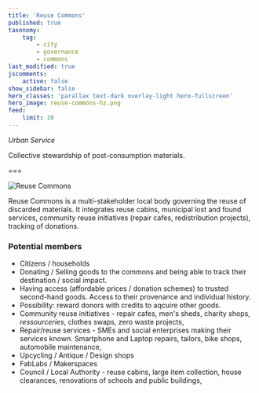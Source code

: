```yaml
---
title: 'Reuse Commons'
published: true
taxonomy:
    tag:
        - city
        - governance
        - commons
last_modified: true
jscomments:
    active: false
show_sidebar: false
hero_classes: 'parallax text-dark overlay-light hero-fullscreen'
hero_image: reuse-commons-hz.png
feed:
    limit: 10
---
```


*Urban Service*

Collective stewardship of post-consumption materials.

===

![Reuse Commons](reuse-commons-hz.png)

Reuse Commons is a multi-stakeholder local body governing the reuse of discarded materials. It integrates reuse cabins, municipal lost and found services, community reuse initiatives (repair cafes, redistribution projects), tracking of donations.

### Potential members

- Citizens / households
 - Donating / Selling goods to the commons and being able to track their destination / social impact.
 - Having access (affordable prices / donation schemes) to trusted second-hand goods. Access to their provenance and individual history.
 - Possibility: reward donors with credits to aqcuire other goods.
- Community reuse initiatives - repair cafes, men's sheds, charity shops, *ressourceries*, clothes swaps, zero waste projects,
- Repair/reuse services - SMEs and social enterprises making their services known. Smartphone and Laptop repairs, tailors, bike shops, automobile maintenance,
- Upcycling / Antique / Design shops
- FabLabs / Makerspaces
- Council / Local Authority - reuse cabins, large item collection, house clearances, renovations of schools and public buildings,

